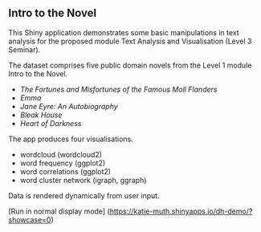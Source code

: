 ## Intro to the Novel  

This Shiny application demonstrates some basic manipulations in text analysis for the proposed module Text Analysis and Visualisation (Level 3 Seminar). 

The dataset comprises five public domain novels from the Level 1 module Intro to the Novel.
- *The Fortunes and Misfortunes of the Famous Moll Flanders*
- *Emma* 
- *Jane Eyre: An Autobiography*
- *Bleak House*
- *Heart of Darkness*  

The app produces four visualisations. 
- wordcloud (wordcloud2)
- word frequency (ggplot2)
- word correlations (ggplot2)
- word cluster network (igraph, ggraph)

Data is rendered dynamically from user input. 

[Run in normal display mode] (https://katie-muth.shinyapps.io/dh-demo/?showcase=0)

